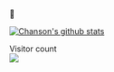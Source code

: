 👀 

[![Chanson's github stats](https://github-readme-stats.vercel.app/api?username=chanson-chan&show_icons=true)](https://github.com/anuraghazra/github-readme-stats)

<p> 
  Visitor count<br>
  <img src="https://profile-counter.glitch.me/chenchensheng/count.svg" />
</p>
